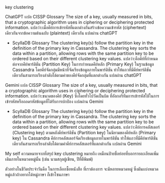 key clustering

ChatGPT เเปล
CISSP Glossary
The size of a key, usually measured in bits, that a cryptographic algorithm uses in ciphering or deciphering protected information.
แปลว่า:เมื่อคีย์การเข้ารหัสที่แตกต่างกันสร้างข้อความเข้ารหัส (ciphertext) เดียวกันจากข้อความต้นฉบับ (plaintext) เดียวกัน แปลผ่าน chatGPT

- ScyllaDB Glossary
The clustering key(s) follow the partition key in the definition of the primary key in Cassandra. The clustering key sorts the data within a partition, allowing rows with the same partition key to be ordered based on their different clustering key values.
แปลว่า:คือคีย์ที่กำหนดต่อจากคีย์พาร์ติชัน (Partition Key) ในการกำหนดคีย์หลัก (Primary Key) ในฐานข้อมูล Cassandra โดยคีย์จัดกลุ่มมีหน้าที่จัดเรียงข้อมูลภายในพาร์ติชัน ทำให้แถวที่มีคีย์พาร์ติชันเดียวกันสามารถเรียงลำดับได้ตามค่าของคีย์จัดกลุ่มที่แตกต่างกัน แปลผ่าน chatGPT  

Gemini เเปล
CISSP Glossary
The size of a key, usually measured in bits, that a cryptographic algorithm uses in ciphering or deciphering protected information.
แปลว่า:ขนาดของคีย์ (Key) ซึ่งโดยทั่วไปวัดเป็นบิต ที่อัลกอริทึมการเข้ารหัสใช้ในการเข้ารหัสหรือถอดรหัสข้อมูลที่ได้รับการปกป้อง
เเปลผ่าน Gemini
- ScyllaDB Glossary
The clustering key(s) follow the partition key in the definition of the primary key in Cassandra. The clustering key sorts the data within a partition, allowing rows with the same partition key to be ordered based on their different clustering key values.
แปลว่า:คีย์การคลัสเตอร์ (Clustering key) ตามหลังคีย์พาร์ติชัน (Partition key) ในนิยามของคีย์หลัก (Primary key) ใน Cassandra คีย์การคลัสเตอร์จัดเรียงข้อมูลภายในพาร์ติชัน ทำให้แถวที่มีคีย์พาร์ติชันเดียวกันสามารถเรียงลำดับได้ตามค่าคีย์การคลัสเตอร์ที่แตกต่างกัน
เเปลผ่าน Gemini


My self ความหมายจากที่สรุป key clustering หมายถึง  เหมือนป้ายชื่อย่อยที่บอกรายละเอียดเพิ่มเติมภายในหมวดหมู่นั้น (เช่น นามสกุลผู้เขียน, ปีที่ตีพิมพ์)

ตัวอย่างในชีวิตประจำวันคือ ในการเลือกซื้อหนังสือ ที่เราต้องการ จะมีหลายหมวดหมู่ ซึ่งมันเเบ่งหมวดหมู่เเล้วถ้าอยากได้หมู่ภาษา ก็เข้าโซนภาษา
